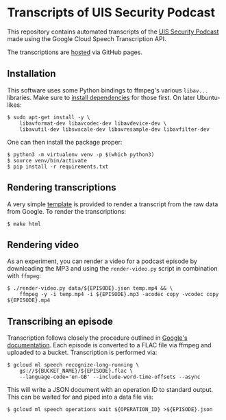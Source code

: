 # Transcripts of UIS Security Podcast

This repository contains automated transcripts of the [UIS Security
Podcast](http://feeds.feedburner.com/UisSecurityPodcast) made using the Google
Cloud Speech Transcription API.

The transcriptions are
[hosted](https://rjw57.github.io/uis-security-podcast-transcripts/) via GitHub
pages.

## Installation

This software uses some Python bindings to ffmpeg's various ``libav...``
libraries. Make sure to [install
dependencies](http://mikeboers.github.io/PyAV/installation.html#dependencies)
for those first. On later Ubuntu-likes:

```console
$ sudo apt-get install -y \
	libavformat-dev libavcodec-dev libavdevice-dev \
	libavutil-dev libswscale-dev libavresample-dev libavfilter-dev
```

One can then install the package proper:

```console
$ python3 -m virtualenv venv -p $(which python3)
$ source venv/bin/activate
$ pip install -r requirements.txt
```

## Rendering transcriptions

A very simple [template](transcript.in.html) is provided to render a transcript
from the raw data from Google. To render the transcriptions:

```console
$ make html
```

## Rendering video

As an experiment, you can render a video for a podcast episode by downloading
the MP3 and using the ``render-video.py`` script in combination with ``ffmpeg``:

```console
$ ./render-video.py data/${EPISODE}.json temp.mp4 && \
	ffmpeg -y -i temp.mp4 -i ${EPISODE}.mp3 -acodec copy -vcodec copy ${EPISODE}.mp4
```

## Transcribing an episode

Transcription follows closely the procedure outlined in [Google's
documentation](https://cloud.google.com/speech/docs/async-recognize). Each
episode is converted to a FLAC file via ffmpeg and uploaded to a bucket.
Transcription is performed via:

```console
$ gcloud ml speech recognize-long-running \
    gs://${BUCKET_NAME}/${EPISODE}.flac \
    --language-code='en-GB' --include-word-time-offsets --async
```

This will write a JSON document with an operation ID to standard output. This
can be waited for and piped into a data file via:

```console
$ gcloud ml speech operations wait ${OPERATION_ID} >${EPISODE}.json
```
